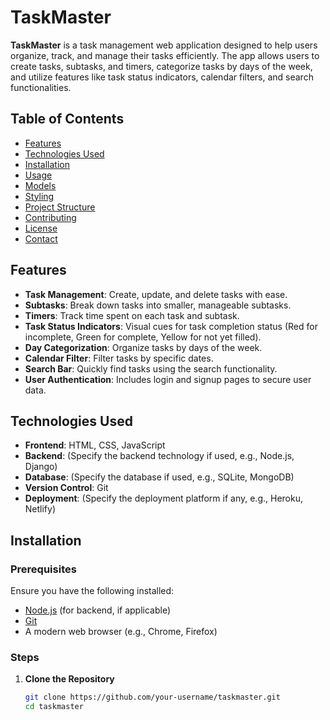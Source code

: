 # TaskMaster

**TaskMaster** is a task management web application designed to help users organize, track, and manage their tasks efficiently. The app allows users to create tasks, subtasks, and timers, categorize tasks by days of the week, and utilize features like task status indicators, calendar filters, and search functionalities.

## Table of Contents

- [Features](#features)
- [Technologies Used](#technologies-used)
- [Installation](#installation)
- [Usage](#usage)
- [Models](#models)
- [Styling](#styling)
- [Project Structure](#project-structure)
- [Contributing](#contributing)
- [License](#license)
- [Contact](#contact)

## Features

- **Task Management**: Create, update, and delete tasks with ease.
- **Subtasks**: Break down tasks into smaller, manageable subtasks.
- **Timers**: Track time spent on each task and subtask.
- **Task Status Indicators**: Visual cues for task completion status (Red for incomplete, Green for complete, Yellow for not yet filled).
- **Day Categorization**: Organize tasks by days of the week.
- **Calendar Filter**: Filter tasks by specific dates.
- **Search Bar**: Quickly find tasks using the search functionality.
- **User Authentication**: Includes login and signup pages to secure user data.

## Technologies Used

- **Frontend**: HTML, CSS, JavaScript
- **Backend**: (Specify the backend technology if used, e.g., Node.js, Django)
- **Database**: (Specify the database if used, e.g., SQLite, MongoDB)
- **Version Control**: Git
- **Deployment**: (Specify the deployment platform if any, e.g., Heroku, Netlify)

## Installation

### Prerequisites

Ensure you have the following installed:

- [Node.js](https://nodejs.org/) (for backend, if applicable)
- [Git](https://git-scm.com/)
- A modern web browser (e.g., Chrome, Firefox)

### Steps

1. **Clone the Repository**

   ```bash
   git clone https://github.com/your-username/taskmaster.git
   cd taskmaster

